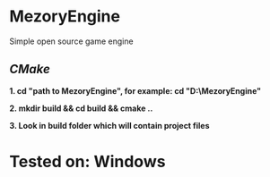 # MezoryEngine
Simple open source game engine
 ##  ***_CMake_***
  **1. cd "path to MezoryEngine", for example: cd "D:\MezoryEngine"**
  
  **2. mkdir build && cd build && cmake ..**
  
  **3. Look in build folder which will contain project files**
  
  # Tested on: Windows


